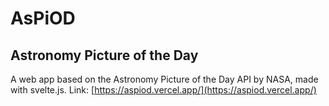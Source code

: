 # AsPiOD

## Astronomy Picture of the Day

A web app based on the Astronomy Picture of the Day API by NASA, made with svelte.js.
Link: [https://aspiod.vercel.app/](https://aspiod.vercel.app/)